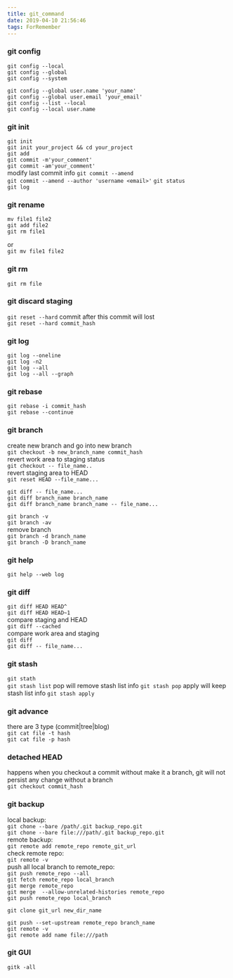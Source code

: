 ```yaml
---
title: git_command
date: 2019-04-10 21:56:46
tags: ForRemember
---
```

### git config
```
git config --local  
git config --global  
git config --system  
```
`git config --global user.name 'your_name'`  
`git config --global user.email 'your_email'`  
`git config --list --local`  
`git config --local user.name`  
### git init
`git init`  
`git init your_project && cd your_project`  
`git add`  
`git commit -m'your_comment'`  
`git commit -am'your_comment'`  
modify last commit info
`git commit --amend`  
`git commit --amend --author 'username <email>'`
`git status`  
`git log`
### git rename
```
mv file1 file2
git add file2
git rm file1
```
or  
`git mv file1 file2`  
### git rm
`git rm file`
### git discard staging
`git reset --hard`
commit after this commit will lost  
`git reset --hard commit_hash`  
### git log
`git log --oneline`  
`git log -n2`  
`git log --all`  
`git log --all --graph`
### git rebase  
`git rebase -i commit_hash`   
`git rebase --continue`   
### git branch  
create new branch and go into new branch    
`git checkout -b new_branch_name commit_hash`  
revert work area to staging status  
`git checkout -- file_name..`  
revert staging area to HEAD  
`git reset HEAD --file_name...`  

`git diff -- file_name...`  
`git diff branch_name branch_name`  
`git diff branch_name branch_name -- file_name...`  

`git branch -v`  
`git branch -av`  
remove branch  
 `git branch -d branch_name`  
 `git branch -D branch_name`  

### git help
`git help --web log`  
### git diff  
`git diff HEAD HEAD^`  
`git diff HEAD HEAD~1`  
compare  staging and HEAD  
`git diff --cached`  
compare work area and staging  
`git diff`  
`git diff -- file_name...`  
### git stash
`git stath`  
`git stash list`
pop will remove stash list info
`git stash pop`
apply will keep stash list info
`git stash apply`  
### git advance
there are 3 type (commit|tree|blog)  
`git cat file -t hash`  
`git cat file -p hash`

### detached HEAD
happens when you checkout a commit without make it a branch, git will not persist any change without a branch  
`git checkout commit_hash`


### git backup  
local backup:  
`git chone --bare /path/.git backup_repo.git`  
`git chone --bare file:///path/.git backup_repo.git`  
remote backup:  
`git remote add remote_repo remote_git_url`  
check remote repo:  
`git remote -v`  
push all local branch to remote_repo:  
`git push remote_repo --all`  
`git fetch remote_repo local_branch`  
`git merge remote_repo`  
`git merge  --allow-unrelated-histories remote_repo`  
`git push remote_repo local_branch`  

`git clone git_url new_dir_name`  

`git push --set-upstream remote_repo branch_name`  
`git remote -v`  
`git remote add name file:///path`  
### git GUI
`gitk -all`
